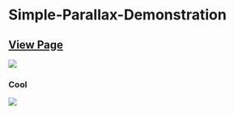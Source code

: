 # Simple-Parallax-Demonstration

## [View Page](https://calvinjamesheath.github.io/Simple-Parallax-Demonstration/)

![](https://github.com/CalvinJamesHeath/Simple-Parallax-Demonstration/blob/main/img/Screen%20Shot%202021-09-17%20at%205.13.47%20PM.png)

### Cool

![](https://github.com/CalvinJamesHeath/Simple-Parallax-Demonstration/blob/main/img/Screen%20Shot%202021-09-17%20at%205.15.45%20PM.png)
